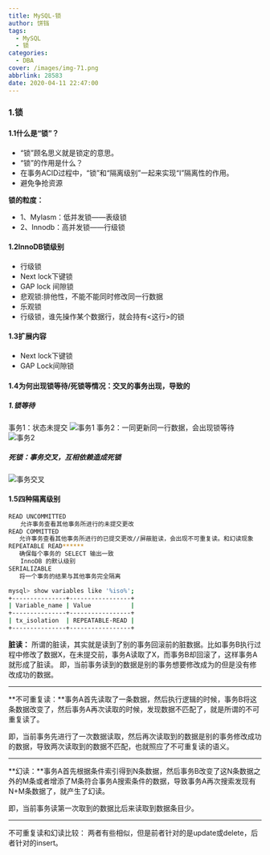 ```yaml
---
title: MySQL-锁
author: 饼铛
tags:
  - MySQL
  - 锁
categories:
  - DBA
cover: /images/img-71.png
abbrlink: 28583
date: 2020-04-11 22:47:00
---
```

### 1.锁
#### 1.1什么是“锁”？
- “锁”顾名思义就是锁定的意思。
- “锁”的作用是什么？
- 在事务ACID过程中，“锁”和“隔离级别”一起来实现“I”隔离性的作用。
- 避免争抢资源

**锁的粒度：**
- 1、MyIasm：低并发锁——表级锁
- 2、Innodb：高并发锁——行级锁

#### 1.2InnoDB锁级别
- 行级锁
 - Next lock下键锁
 - GAP lock 间隙锁
- 悲观锁:排他性，不能不能同时修改同一行数据
- 乐观锁
- 行级锁，谁先操作某个数据行，就会持有<这行>的<x>锁

#### 1.3扩展内容
- Next lock下键锁
- GAP Lock间隙锁

#### 1.4为何出现锁等待/死锁等情况：交叉的事务出现，导致的
##### 1.锁等待
事务1：状态未提交
![事务1](/images/img-61.png)
事务2：一同更新同一行数据，会出现锁等待
![事务2](/images/img-62.png)
##### 死锁：事务交叉，互相依赖造成死锁
![事务交叉](/images/img-63.png)

#### 1.5四种隔离级别
```bash
READ UNCOMMITTED        
　　允许事务查看其他事务所进行的未提交更改
READ COMMITTED
   允许事务查看其他事务所进行的已提交更改//屏蔽脏读，会出现不可重复读。和幻读现象
REPEATABLE READ******
   确保每个事务的 SELECT 输出一致 
　　InnoDB 的默认级别
SERIALIZABLE
   将一个事务的结果与其他事务完全隔离

mysql> show variables like '%iso%';
+---------------+-----------------+
| Variable_name | Value           |
+---------------+-----------------+
| tx_isolation  | REPEATABLE-READ |
+---------------+-----------------+
```

**脏读：** 所谓的脏读，其实就是读到了别的事务回滚前的脏数据。比如事务B执行过程中修改了数据X，在未提交前，事务A读取了X，而事务B却回滚了，这样事务A就形成了脏读。
即，当前事务读到的数据是别的事务想要修改成为的但是没有修改成功的数据。

---
**不可重复读：**事务A首先读取了一条数据，然后执行逻辑的时候，事务B将这条数据改变了，然后事务A再次读取的时候，发现数据不匹配了，就是所谓的不可重复读了。

即，当前事务先进行了一次数据读取，然后再次读取到的数据是别的事务修改成功的数据，导致两次读取到的数据不匹配，也就照应了不可重复读的语义。

---
**幻读：**事务A首先根据条件索引得到N条数据，然后事务B改变了这N条数据之外的M条或者增添了M条符合事务A搜索条件的数据，导致事务A再次搜索发现有N+M条数据了，就产生了幻读。

即，当前事务读第一次取到的数据比后来读取到数据条目少。

---
不可重复读和幻读比较：
两者有些相似，但是前者针对的是update或delete，后者针对的insert。
